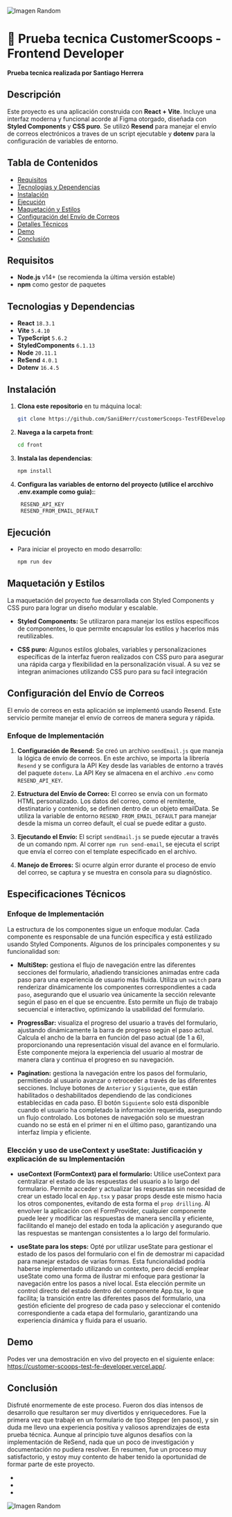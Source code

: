 ![Imagen Random](https://i.ibb.co/bRv4FfY/logobg.png) 
# 📧 Prueba tecnica CustomerScoops - Frontend Developer 
**Prueba tecnica realizada por Santiago Herrera**

## Descripción

Este proyecto es una aplicación construida con **React + Vite**. Incluye una interfaz moderna y funcional acorde al Figma otorgado, diseñada con **Styled Components** y **CSS puro**. Se utilizó **Resend** para manejar el envío de correos electrónicos a traves de un script ejecutable y **dotenv** para la configuración de variables de entorno.

## Tabla de Contenidos

- [Requisitos](#requisitos)
- [Tecnologias y Dependencias](#tecnologias-y-dependencias)
- [Instalación](#instalación)
- [Ejecución](#ejecución)
- [Maquetación y Estilos](#maquetación-y-estilos)
- [Configuración del Envío de Correos](#configuración-del-envío-de-correos)
- [Detalles Técnicos](#detalles-técnicos)
- [Demo](#demos)
- [Conclusión](#conclusión)

## Requisitos

- **Node.js** v14+ (se recomienda la última versión estable)
- **npm** como gestor de paquetes

## Tecnologias y Dependencias

- **React** `18.3.1`
- **Vite** `5.4.10`
- **TypeScript** `5.6.2`
- **StyledComponents** `6.1.13`
- **Node** `20.11.1`
- **ReSend** `4.0.1`
- **Dotenv** `16.4.5`

## Instalación

1. **Clona este repositorio** en tu máquina local:

   ```bash
   git clone https://github.com/SaniEHerr/customerScoops-TestFEDeveloper.git
2. **Navega a la carpeta front**:

   ```bash
   cd front
3. **Instala las dependencias**:

   ```bash
   npm install
4. **Configura las variables de entorno del proyecto (utilice el arcchivo .env.example como guia):**:

   ```bash
    RESEND_API_KEY
    RESEND_FROM_EMAIL_DEFAULT
## Ejecución

- Para iniciar el proyecto en modo desarrollo:

   ```bash
   npm run dev
## Maquetación y Estilos

La maquetación del proyecto fue desarrollada con Styled Components y CSS puro para lograr un diseño modular y escalable.
- **Styled Components:** Se utilizaron para manejar los estilos específicos de componentes, lo que permite encapsular los estilos y hacerlos más reutilizables.

- **CSS puro:** Algunos estilos globales, variables y personalizaciones específicas de la interfaz fueron realizados con CSS puro para asegurar una rápida carga y flexibilidad en la personalización visual. A su vez se integran animaciones utilizando CSS puro para su facil integración

## Configuración del Envío de Correos

El envío de correos en esta aplicación se implementó usando Resend. Este servicio permite manejar el envío de correos de manera segura y rápida.
### Enfoque de Implementación
1. **Configuración de Resend:** Se creó un archivo `sendEmail.js` que maneja la lógica de envío de correos. En este archivo, se importa la librería `Resend` y se configura la API Key desde las variables de entorno a través del paquete `dotenv`. La API Key se almacena en el archivo `.env` como `RESEND_API_KEY`.

2. **Estructura del Envío de Correo:** El correo se envía con un formato HTML personalizado. Los datos del correo, como el remitente, destinatario y contenido, se definen dentro de un objeto emailData. Se utiliza la variable de entorno `RESEND_FROM_EMAIL_DEFAULT` para manejar desde la misma un correo default, el cual se puede editar a gusto.

3. **Ejecutando el Envío:** El script `sendEmail.js` se puede ejecutar a través de un comando npm. Al correr `npm run send-email`, se ejecuta el script que envía el correo con el template especificado en el archivo.

4. **Manejo de Errores:** Si ocurre algún error durante el proceso de envío del correo, se captura y se muestra en consola para su diagnóstico.

## Especificaciones Técnicos

### Enfoque de Implementación
La estructura de los componentes sigue un enfoque modular. Cada componente es responsable de una función específica y está estilizado usando Styled Components. Algunos de los principales componentes y su funcionalidad son:
- **MultiStep:** gestiona el flujo de navegación entre las diferentes secciones del formulario, añadiendo transiciones animadas entre cada paso para una experiencia de usuario más fluida. Utiliza un `switch` para renderizar dinámicamente los componentes correspondientes a cada `paso`, asegurando que el usuario vea únicamente la sección relevante según el paso en el que se encuentre. Esto permite un flujo de trabajo secuencial e interactivo, optimizando la usabilidad del formulario.

- **ProgressBar:** visualiza el progreso del usuario a través del formulario, ajustando dinámicamente la barra de progreso según el paso actual. Calcula el ancho de la barra en función del paso actual (de 1 a 6), proporcionando una representación visual del avance en el formulario. Este componente mejora la experiencia del usuario al mostrar de manera clara y continua el progreso en su navegación.

- **Pagination:** gestiona la navegación entre los pasos del formulario, permitiendo al usuario avanzar o retroceder a través de las diferentes secciones. Incluye botones de `Anterior` y `Siguiente`, que están habilitados o deshabilitados dependiendo de las condiciones establecidas en cada paso. El botón `Siguiente` solo está disponible cuando el usuario ha completado la información requerida, asegurando un flujo controlado. Los botones de navegación solo se muestran cuando no se está en el primer ni en el último paso, garantizando una interfaz limpia y eficiente.


### Elección y uso de useContext y useState: Justificación y explicación de su Implementación
- **useContext (FormContext) para el formulario:** Utilice useContext para centralizar el estado de las respuestas del usuario a lo largo del formulario. Permite acceder y actualizar las respuestas sin necesidad de crear un estado local en `App.tsx` y pasar props desde este mismo hacia los otros componentes, evitando de esta forma el `prop drilling`. Al envolver la aplicación con el FormProvider, cualquier componente puede leer y modificar las respuestas de manera sencilla y eficiente, facilitando el manejo del estado en toda la aplicación y asegurando que las respuestas se mantengan consistentes a lo largo del formulario.

- **useState para los steps:** Opté por utilizar useState para gestionar el estado de los pasos del formulario con el fin de demostrar mi capacidad para manejar estados de varias formas. Esta funcionalidad podría haberse implementado utilizando un contexto, pero decidí emplear useState como una forma de ilustrar mi enfoque para gestionar la navegación entre los pasos a nivel local. Esta elección permite un control directo del estado dentro del componente App.tsx, lo que facilita; la transición entre las diferentes pasos del formulario, una gestión eficiente del progreso de cada paso y seleccionar el contenido correspondiente a cada etapa del formulario, garantizando una experiencia dinámica y fluida para el usuario.

## Demo

Podes ver una demostración en vivo del proyecto en el siguiente enlace: https://customer-scoops-test-fe-developer.vercel.app/.

## Conclusión

Disfruté enormemente de este proceso. Fueron dos días intensos de desarrollo que resultaron ser muy divertidos y enriquecedores. Fue la primera vez que trabajé en un formulario de tipo Stepper (en pasos), y sin duda me llevo una experiencia positiva y valiosos aprendizajes de esta prueba técnica. Aunque al principio tuve algunos desafíos con la implementación de ReSend, nada que un poco de investigación y documentación no pudiera resolver. En resumen, fue un proceso muy satisfactorio, y estoy muy contento de haber tenido la oportunidad de formar parte de este proyecto.

-
-
-
![Imagen Random](https://i.ibb.co/DYN3WWV/eyes.png)